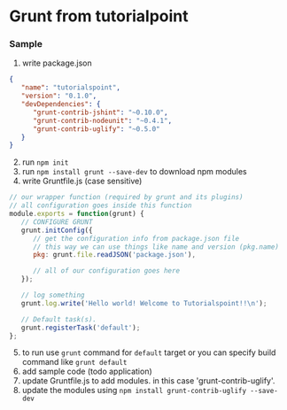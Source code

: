 # Grunt from tutorialpoint
### Sample
1. write package.json
```json
{
   "name": "tutorialspoint",
   "version": "0.1.0",
   "devDependencies": {
      "grunt-contrib-jshint": "~0.10.0",
      "grunt-contrib-nodeunit": "~0.4.1",
      "grunt-contrib-uglify": "~0.5.0"
   }
}
```
2. run `npm init`
3. run `npm install grunt --save-dev` to download npm modules
4. write Gruntfile.js (case sensitive)
```js
// our wrapper function (required by grunt and its plugins)
// all configuration goes inside this function
module.exports = function(grunt) {
   // CONFIGURE GRUNT
   grunt.initConfig({
      // get the configuration info from package.json file
      // this way we can use things like name and version (pkg.name)
      pkg: grunt.file.readJSON('package.json'),

      // all of our configuration goes here
   });

   // log something
   grunt.log.write('Hello world! Welcome to Tutorialspoint!!\n');

   // Default task(s).
   grunt.registerTask('default');
};
```
5. to run use `grunt` command for `default` target or you can specify build command like `grunt default`
6. add sample code (todo application)
7. update Gruntfile.js to add modules. in this case 'grunt-contrib-uglify'.  
8. update the modules using `npm install grunt-contrib-uglify --save-dev`
